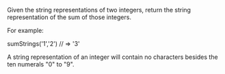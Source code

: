Given the string representations of two integers, return the string representation of the sum of those integers.

For example:

sumStrings('1','2') // => '3'

A string representation of an integer will contain no characters besides the ten numerals "0" to "9".
